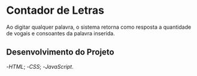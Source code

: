 # Contador de Letras

Ao digitar qualquer palavra, o sistema retorna como resposta a quantidade de vogais e consoantes da palavra inserida.

## Desenvolvimento do Projeto

-*HTML*;
-*CSS*;
-*JavaScript*.